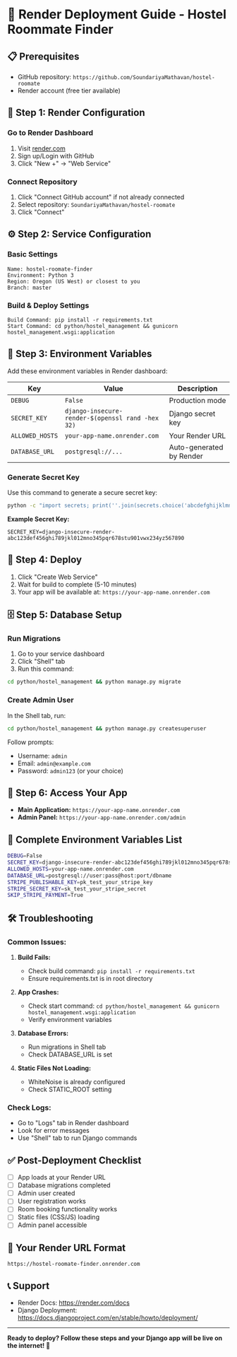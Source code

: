 # 🚀 Render Deployment Guide - Hostel Roommate Finder

## 📋 Prerequisites
- GitHub repository: `https://github.com/SoundariyaMathavan/hostel-roomate`
- Render account (free tier available)

## 🔧 Step 1: Render Configuration

### Go to Render Dashboard
1. Visit [render.com](https://render.com)
2. Sign up/Login with GitHub
3. Click "New +" → "Web Service"

### Connect Repository
1. Click "Connect GitHub account" if not already connected
2. Select repository: `SoundariyaMathavan/hostel-roomate`
3. Click "Connect"

## ⚙️ Step 2: Service Configuration

### Basic Settings
```
Name: hostel-roomate-finder
Environment: Python 3
Region: Oregon (US West) or closest to you
Branch: master
```

### Build & Deploy Settings
```
Build Command: pip install -r requirements.txt
Start Command: cd python/hostel_management && gunicorn hostel_management.wsgi:application
```

## 🔐 Step 3: Environment Variables

Add these environment variables in Render dashboard:

| Key | Value | Description |
|-----|-------|-------------|
| `DEBUG` | `False` | Production mode |
| `SECRET_KEY` | `django-insecure-render-$(openssl rand -hex 32)` | Django secret key |
| `ALLOWED_HOSTS` | `your-app-name.onrender.com` | Your Render URL |
| `DATABASE_URL` | `postgresql://...` | Auto-generated by Render |

### Generate Secret Key
Use this command to generate a secure secret key:
```bash
python -c "import secrets; print(''.join(secrets.choice('abcdefghijklmnopqrstuvwxyz0123456789!@#$%^&*(-_=+)') for i in range(50)))"
```

**Example Secret Key:**
```
SECRET_KEY=django-insecure-render-abc123def456ghi789jkl012mno345pqr678stu901vwx234yz567890
```

## 🚀 Step 4: Deploy

1. Click "Create Web Service"
2. Wait for build to complete (5-10 minutes)
3. Your app will be available at: `https://your-app-name.onrender.com`

## 🗄️ Step 5: Database Setup

### Run Migrations
1. Go to your service dashboard
2. Click "Shell" tab
3. Run this command:
```bash
cd python/hostel_management && python manage.py migrate
```

### Create Admin User
In the Shell tab, run:
```bash
cd python/hostel_management && python manage.py createsuperuser
```
Follow prompts:
- Username: `admin`
- Email: `admin@example.com`
- Password: `admin123` (or your choice)

## 🔗 Step 6: Access Your App

- **Main Application:** `https://your-app-name.onrender.com`
- **Admin Panel:** `https://your-app-name.onrender.com/admin`

## 📝 Complete Environment Variables List

```bash
DEBUG=False
SECRET_KEY=django-insecure-render-abc123def456ghi789jkl012mno345pqr678stu901vwx234yz567890
ALLOWED_HOSTS=your-app-name.onrender.com
DATABASE_URL=postgresql://user:pass@host:port/dbname
STRIPE_PUBLISHABLE_KEY=pk_test_your_stripe_key
STRIPE_SECRET_KEY=sk_test_your_stripe_secret
SKIP_STRIPE_PAYMENT=True
```

## 🛠️ Troubleshooting

### Common Issues:

1. **Build Fails:**
   - Check build command: `pip install -r requirements.txt`
   - Ensure requirements.txt is in root directory

2. **App Crashes:**
   - Check start command: `cd python/hostel_management && gunicorn hostel_management.wsgi:application`
   - Verify environment variables

3. **Database Errors:**
   - Run migrations in Shell tab
   - Check DATABASE_URL is set

4. **Static Files Not Loading:**
   - WhiteNoise is already configured
   - Check STATIC_ROOT setting

### Check Logs:
- Go to "Logs" tab in Render dashboard
- Look for error messages
- Use "Shell" tab to run Django commands

## ✅ Post-Deployment Checklist

- [ ] App loads at your Render URL
- [ ] Database migrations completed
- [ ] Admin user created
- [ ] User registration works
- [ ] Room booking functionality works
- [ ] Static files (CSS/JS) loading
- [ ] Admin panel accessible

## 🎯 Your Render URL Format
```
https://hostel-roomate-finder.onrender.com
```

## 📞 Support
- Render Docs: https://render.com/docs
- Django Deployment: https://docs.djangoproject.com/en/stable/howto/deployment/

---

**Ready to deploy? Follow these steps and your Django app will be live on the internet! 🚀**
